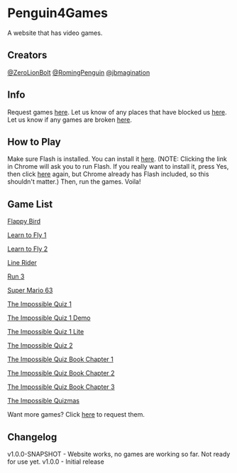 # Penguin4Games

A website that has video games.

## Creators

[@ZeroLionBolt](https://github.com/ZeroLionBolt)
[@RomingPenguin](https://github.com/RomingPenguin)
[@jbmagination](https://github.com/jbmagination)

## Info

Request games [here](https://github.com/Penguin4Games/Penguin4Games.github.io/issues/1).
Let us know of any places that have blocked us [here](https://github.com/Penguin4Games/Penguin4Games.github.io/issues/5).
Let us know if any games are broken [here](https://github.com/Penguin4Games/Penguin4Games.github.io/issues/6).
## How to Play

Make sure Flash is installed. You can install it [here](https://get.adobe.com/flashplayer/). (NOTE: Clicking the link in Chrome will ask you to run Flash. If you really want to install it, press Yes, then click [here](https://get.adobe.com/flashplayer/) again, but Chrome already has Flash included, so this shouldn't matter.) Then, run the games. Voila!

## Game List

[Flappy Bird](https://github.com/Penguin4Games/flappy-bird)

[Learn to Fly 1](https://github.com/Penguin4Games/learn-to-fly-1)

[Learn to Fly 2](https://github.com/Penguin4Games/learn-to-fly-2)

[Line Rider](https://github.com/Penguin4Games/line-rider)

[Run 3](https://github.com/Penguin4Games/run-3)

[Super Mario 63](https://github.com/Penguin4Games/super-mario-63)

[The Impossible Quiz 1](https://github.com/Penguin4Games/the-impossible-quiz-1)

[The Impossible Quiz 1 Demo](https://github.com/Penguin4Games/the-impossible-quiz-1-demo)

[The Impossible Quiz 1 Lite](https://github.com/Penguin4Games/the-impossible-quiz-1-lite)

[The Impossible Quiz 2](https://github.com/Penguin4Games/the-impossible-quiz-2)

[The Impossible Quiz Book Chapter 1](https://github.com/Penguin4Games/the-impossible-quiz-book-chapter-1)

[The Impossible Quiz Book Chapter 2](https://github.com/Penguin4Games/the-impossible-quiz-book-chapter-2)

[The Impossible Quiz Book Chapter 3](https://github.com/Penguin4Games/the-impossible-quiz-book-chapter-3)

[The Impossible Quizmas](https://github.com/Penguin4Games/the-impossible-quizmas)

Want more games? Click [here](https://github.com/Penguin4Games/Penguin4Games.github.io/issues/1) to request them.

## Changelog

v1.0.0-SNAPSHOT - Website works, no games are working so far. Not ready for use yet.
v1.0.0 - Initial release
